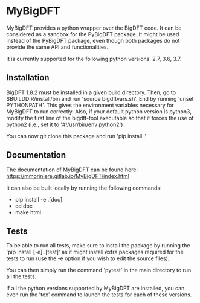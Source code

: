 # MyBigDFT

MyBigDFT provides a python wrapper over the BigDFT code.
It can be considered as a sandbox for the PyBigDFT package.
It might be used instead of the PyBigDFT package,
even though both packages do not provide the same API and functionalities.

It is currently supported for the following python versions: 2.7, 3.6, 3.7.


## Installation

BigDFT 1.8.2 must be installed in a given build directory.
Then, go to $BUILDDIR/install/bin and run 'source bigdftvars.sh'.
End by running 'unset PYTHONPATH'.
This gives the environment variables necessary for MyBigDFT to run correctly.
Also, if your default python version is python3, modify the first line of 
the bigdft-tool executable so that it forces the use of python2 (i.e.,
set it to '#!/usr/bin/env python2')

You can now git clone this package and run 'pip install .'


## Documentation

The documentation of MyBigDFT can be found here:
https://mmoriniere.gitlab.io/MyBigDFT/index.html

It can also be built locally by running the following commands:
- pip install -e .[doc]
- cd doc
- make html


## Tests

To be able to run all tests, make sure to install the package by running the
'pip install [-e] .[test]' as it might install extra packages required for the
tests to run (use the -e option if you wish to edit the source files).

You can then simply run the command 'pytest' in the main directory to run all
the tests.

If all the python versions supported by MyBigDFT are installed, you can even
run the 'tox' command to launch the tests for each of these versions.
